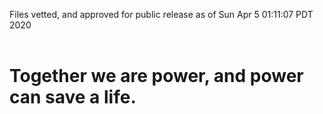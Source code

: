 Files vetted, and approved for public release as of Sun Apr  5 01:11:07 PDT 2020<br><br><h1>Together we are power, and power can save a life.</h1>
